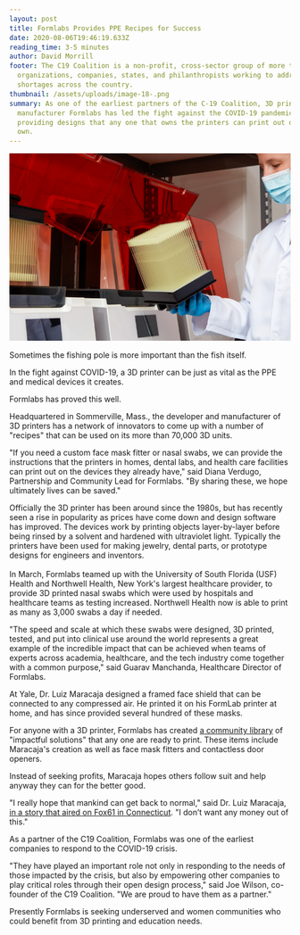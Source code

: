 ```yaml
---
layout: post
title: Formlabs Provides PPE Recipes for Success
date: 2020-08-06T19:46:19.633Z
reading_time: 3-5 minutes
author: David Morrill
footer: The C19 Coalition is a non-profit, cross-sector group of more than 20
  organizations, companies, states, and philanthropists working to address PPE
  shortages across the country.
thumbnail: /assets/uploads/image-18-.png
summary: As one of the earliest partners of the C-19 Coalition, 3D printer
  manufacturer Formlabs has led the fight against the COVID-19 pandemic by
  providing designs that any one that owns the printers can print out on their
  own.
---
```

![](/assets/uploads/image-18-.png)

Sometimes the fishing pole is more important than the fish itself.

In the fight against COVID-19, a 3D printer can be just as vital as the PPE and medical devices it creates.

Formlabs has proved this well.

Headquartered in Sommerville, Mass., the developer and manufacturer of 3D printers has a network of innovators to come up with a number of "recipes" that can be used on its more than 70,000 3D units.

"If you need a custom face mask fitter or nasal swabs, we can provide the instructions that the printers in homes, dental labs, and health care facilities can print out on the devices they already have," said Diana Verdugo, Partnership and Community Lead for Formlabs. "By sharing these, we hope ultimately lives can be saved."

Officially the 3D printer has been around since the 1980s, but has recently seen a rise in popularity as prices have come down and design software has improved. The devices work by printing objects layer-by-layer before being rinsed by a solvent and hardened with ultraviolet light. Typically the printers have been used for making jewelry, dental parts, or prototype designs for engineers and inventors.\
\
In March, Formlabs teamed up with the University of South Florida (USF) Health and Northwell Health, New York's largest healthcare provider, to provide 3D printed nasal swabs which were used by hospitals and healthcare teams as testing increased. Northwell Health now is able to print as many as 3,000 swabs a day if needed.

"The speed and scale at which these swabs were designed, 3D printed, tested, and put into clinical use around the world represents a great example of the incredible impact that can be achieved when teams of experts across academia, healthcare, and the tech industry come together with a common purpose," said Guarav Manchanda, Healthcare Director of Formlabs.

At Yale, Dr. Luiz  Maracaja designed a framed face shield that can be connected to any compressed air. He printed it on his FormLab printer at home, and has since provided several hundred of these masks. 

For anyone with a 3D printer, Formlabs has created [a community library](https://formlabs.com/covid-19-response/community-part-library/) of "impactful solutions" that any one are ready to print. These items include Maracaja's creation as well as face mask fitters and contactless door openers.

Instead of seeking profits, Maracaja hopes others follow suit and help anyway they can for the better good.

"I really hope that mankind can get back to normal," said Dr. Luiz Maracaja, [in a story that aired on Fox61 in Connecticut](https://www.fox61.com/article/news/health/coronavirus/yale-medicine-doctor-creating-face-shields-for-colleagues/520-c2101951-dbc9-4547-ac67-802ebe113475). "I don’t want any money out of this."

As a partner of the C19 Coalition, Formlabs was one of the earliest companies to respond to the COVID-19 crisis.

"They have played an important role not only in responding to the needs of those impacted by the crisis, but also by empowering other companies to play critical roles through their open design process," said Joe Wilson, co-founder of the C19 Coalition. "We are proud to have them as a partner."

Presently Formlabs is seeking underserved and women communities who could benefit from 3D printing and education needs.
